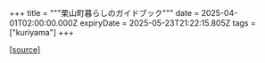 +++
title = """栗山町暮らしのガイドブック"""
date = 2025-04-01T02:00:00.000Z
expiryDate = 2025-05-23T21:22:15.805Z
tags = ["kuriyama"]
+++


[[source]](https://www.town.kuriyama.hokkaido.jp/soshiki/28/20967.html)
